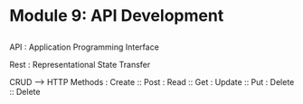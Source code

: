# Module 9: API Development

##

API
: Application Programming Interface

Rest
: Representational State Transfer

CRUD --> HTTP Methods
: Create :: Post
: Read :: Get
: Update :: Put
: Delete :: Delete

## 
